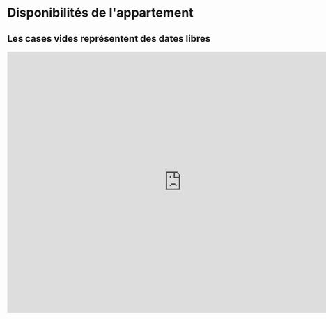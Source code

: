 # Disponibilités de l'appartement

## Les cases vides représentent des dates libres

<iframe src="https://calendar.google.com/calendar/embed?height=600&amp;wkst=1&amp;bgcolor=%2390CAF9&amp;src=apc8see4v63vprppgat2u3hom8%40group.calendar.google.com&amp;color=%231565C0&amp;ctz=Europe%2FAmsterdam" style="border-width:0" width="800" height="600" frameborder="0" scrolling="no"></iframe>